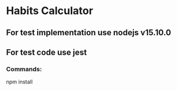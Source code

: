 # Habits Calculator

## For test implementation  use nodejs v15.10.0

## For test code use jest

### Commands:

npm install




